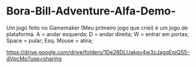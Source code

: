 # Bora-Bill-Adventure-Alfa-Demo-
Um jogo feito no Gamemaker (Meu primeiro jogo que criei) é um jogo de plataforma. A = andar esquerda; D = andar direita; W = entrar em portas; Space = pular; Esq. Mouse = atira;


https://drive.google.com/drive/folders/1De28DLUakpv4w3zJagqEpiQS5-dVpcMo?usp=sharing
